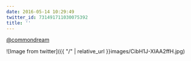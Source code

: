 ```yaml
---
date: 2016-05-14 10:29:49
twitter_id: 731491711030075392
title: ''
---
```


<!-- Tweet at https://twitter.com/statuses/731488040946782212 is either deleted or protected. -->

[@commondream](https://twitter.com/commondream)

![Image from twitter]({{ "/" | relative_url  }}images/CibH1J-XIAA2ffH.jpg)
